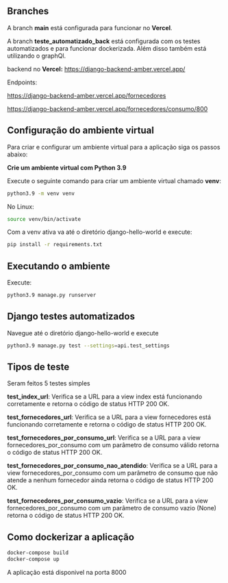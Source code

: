 ## Branches
A branch **main** está configurada para funcionar no **Vercel**.

A branch **teste_automatizado_back** está configurada com os testes automatizados e para funcionar dockerizada. Além disso também está utilizando o graphQl.

backend no **Vercel:** https://django-backend-amber.vercel.app/

Endpoints: 

https://django-backend-amber.vercel.app/fornecedores

https://django-backend-amber.vercel.app/fornecedores/consumo/800

## Configuração do ambiente virtual

Para criar e configurar um ambiente virtual para a aplicação siga os passos abaixo:

**Crie um ambiente virtual com Python 3.9**

Execute o seguinte comando para criar um ambiente virtual chamado **venv**:

```bash
python3.9 -m venv venv
```
No Linux: 

```bash
source venv/bin/activate
```

Com a venv ativa va até o diretório django-hello-world e execute:
```bash
pip install -r requirements.txt
```

## Executando o ambiente 
Execute:
```bash
python3.9 manage.py runserver
```


## Django testes automatizados

Navegue até o diretório django-hello-world e execute
```bash
python3.9 manage.py test --settings=api.test_settings
```

## Tipos de teste

Seram feitos 5 testes simples 

**test_index_url**: Verifica se a URL para a view index está funcionando corretamente e retorna o código de status HTTP 200 OK.

**test_fornecedores_url**: Verifica se a URL para a view fornecedores está funcionando corretamente e retorna o código de status HTTP 200 OK.

**test_fornecedores_por_consumo_url**: Verifica se a URL para a view fornecedores_por_consumo com um parâmetro de consumo válido retorna o código de status HTTP 200 OK.

**test_fornecedores_por_consumo_nao_atendido**: Verifica se a URL para a view fornecedores_por_consumo com um parâmetro de consumo que não atende a nenhum fornecedor ainda retorna o código de status HTTP 200 OK.

**test_fornecedores_por_consumo_vazio**: Verifica se a URL para a view fornecedores_por_consumo com um parâmetro de consumo vazio (None) retorna o código de status HTTP 200 OK.


## Como dockerizar a aplicação

```bash
docker-compose build
docker-compose up
```

A aplicação está disponivel na porta 8000
